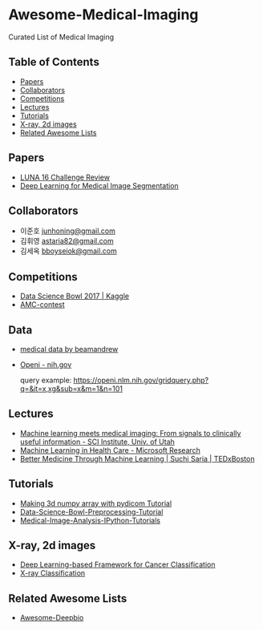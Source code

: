 ﻿# Awesome-Medical-Imaging

Curated List of Medical Imaging

## Table of Contents
- [Papers](#papers)
- [Collaborators](#collaborators)
- [Competitions](#competitions)
- [Lectures](#lectures)
- [Tutorials](#tutorials)
- [X-ray, 2d images](#x-ray-2d-images)
- [Related Awesome Lists](#related-awesome-lists)

## Papers
* [LUNA 16 Challenge Review](https://arxiv.org/abs/1612.08012)
* [Deep Learning for Medical Image Segmentation](https://arxiv.org/pdf/1505.02000.pdf)

## Collaborators
* 이준호 junhoning@gmail.com
* 김휘영 astaria82@gmail.com
* 김세옥 bboyseiok@gmail.com

## Competitions
* [Data Science Bowl 2017 | Kaggle](https://www.kaggle.com/c/data-science-bowl-2017)
* [AMC-contest](http://amc-conetest.azurewebsites.net/ASAN-MS/index.html)

## Data
* [medical data by beamandrew](https://github.com/beamandrew/medical-data/blob/master/README.md)
* [Openi - nih.gov](https://openi.nlm.nih.gov/)

  query example: https://openi.nlm.nih.gov/gridquery.php?q=&it=x,xg&sub=x&m=1&n=101

## Lectures
* [Machine learning meets medical imaging: From signals to clinically useful information - SCI Institute, Univ. of Utah](https://www.youtube.com/watch?v=7vtpWbrVdDY)
* [Machine Learning in Health Care - Microsoft Research](https://www.youtube.com/watch?v=XQsHPuXKmO4)
* [Better Medicine Through Machine Learning | Suchi Saria | TEDxBoston](https://www.youtube.com/watch?v=Nj2YSLPn6OY)

## Tutorials
* [Making 3d numpy array with pydicom Tutorial](https://www.kaggle.com/rmchamberlain/data-science-bowl-2017/dicom-to-3d-numpy-arrays)
* [Data-Science-Bowl-Preprocessing-Tutorial](https://www.kaggle.com/gzuidhof/data-science-bowl-2017/full-preprocessing-tutorial)
* [Medical-Image-Analysis-IPython-Tutorials](https://github.com/curiale/Medical-Image-Analysis-IPython-Tutorials)

## X-ray, 2d images
* [Deep Learning-based Framework for Cancer Classification](https://github.com/CityUHK-CompBio/DeepCC)
* [X-ray Classification](https://github.com/ayush1997/Xvision)

## Related Awesome Lists

* [Awesome-Deepbio](https://github.com/gokceneraslan/awesome-deepbio)
